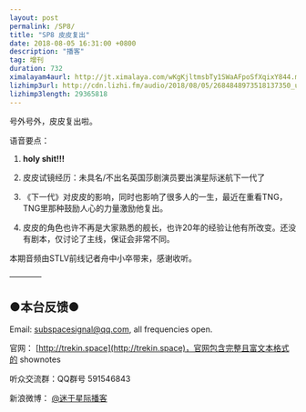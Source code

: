 ```yaml
---
layout: post
permalink: /SP8/
title: "SP8 皮皮复出"
date: 2018-08-05 16:31:00 +0800
description: "播客"
tag: 增刊
duration: 732
ximalayam4aurl: http://jt.ximalaya.com/wKgKjltmsbTy1SWaAFpoSfXqixY844.m4a?channel=rss&album_id=3135361&track_id=103742732&uid=6418191&jt=http://audio.xmcdn.com/group45/M04/8A/F7/wKgKjltmsbTy1SWaAFpoSfXqixY844.m4a
lizhimp3url: http://cdn.lizhi.fm/audio/2018/08/05/2684848973518137350_ud.mp3
lizhimp3length: 29365818
---   
```


号外号外，皮皮复出啦。

语音要点：

1. **holy shit!!!**

2. 皮皮试镜经历：未具名/不出名英国莎剧演员要出演星际迷航下一代了

3. 《下一代》对皮皮的影响，同时也影响了很多人的一生，最近在重看TNG，TNG里那种鼓励人心的力量激励他复出。

4. 皮皮的角色也许不再是大家熟悉的舰长，也许20年的经验让他有所改变。还没有剧本，仅讨论了主线，保证会非常不同。

本期音频由STLV前线记者舟中小卒带来，感谢收听。

————

## ●本台反馈●

Email: [subspacesignal@qq.com](mailto:subspacesignal@qq.com), all frequencies open.

官网： [http://trekin.space](http://trekin.space)，官网包含完整且富文本格式的 shownotes

听众交流群：QQ群号 591546843

新浪微博： [@迷于星际播客](http://weibo.com/lostinst)

